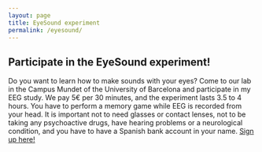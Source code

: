 ```yaml
---
layout: page
title: EyeSound experiment
permalink: /eyesound/
---
```


<h2><strong>Participate in the EyeSound experiment!</strong></h2>

Do you want to learn how to make sounds with your eyes?  Come to our lab in the Campus Mundet of the University of Barcelona and participate in my EEG study. 
We pay 5€ per 30 minutes, and the experiment lasts 3.5 to 4 hours. You have to perform a memory game while EEG is recorded from your head. 
It is important not to need glasses or contact lenses, not to be taking any psychoactive drugs, have hearing problems or a neurological condition, and you have to have a Spanish bank account in your name. 
<a href="https://forms.gle/kACxyWBZMhEQh8EY6" target="_blank">Sign up here!</a> 

